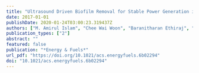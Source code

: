 ```yaml
---
title: "Ultrasound Driven Biofilm Removal for Stable Power Generation in Microbial Fuel Cell"
date: 2017-01-01
publishDate: 2020-01-24T03:00:23.319437Z
authors: ["M. Amirul Islam", "Chee Wai Woon", "Baranitharan Ethiraj", "Chin Kui Cheng", "Abu Yousuf", "Md Maksudur Rahman Khan"]
publication_types: ["2"]
abstract: ""
featured: false
publication: "*Energy & Fuels*"
url_pdf: "https://doi.org/10.1021/acs.energyfuels.6b02294"
doi: "10.1021/acs.energyfuels.6b02294"
---
```


